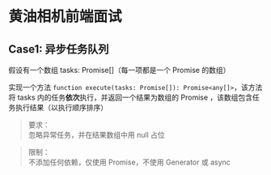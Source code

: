 # 黄油相机前端面试

## Case1: 异步任务队列

假设有一个数组 tasks: Promise[]（每一项都是一个 Promise 的数组）

实现一个方法 `function execute(tasks: Promise[]): Promise<any[]>`，该方法将 tasks 内的任务**依次**执行，并返回一个结果为数组的 Promise ，该数组包含任务执行结果（以执行顺序排序）

>要求：  
>忽略异常任务，并在结果数组中用 null 占位 

>限制：  
>不添加任何依赖，仅使用 Promise，不使用 Generator 或 async

